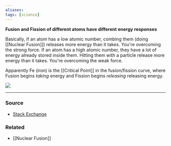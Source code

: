 ```yaml
---
aliases: 
tags: [science]
---
```

**Fusion and Fission of different atoms have different energy responses**

Basically, if an atom has a low atomic number, combing them (doing [[Nuclear Fusion]]) releases more energy than it takes. You're overcoming the strong force.
If an atom has a high atomic number, they have a lot of energy already stored inside them. Hitting them with a particle release more energy than it takes. You're overcoming the weak force.

Apparently Fe (iron) is the [[Critical Point]] in the fusion/fission curve, where Fusion begins *taking* energy and Fission begins *releasing* releasing energy.

![](https://i.stack.imgur.com/eqtOG.png)

---
### Source
- [Stack Exchange](https://physics.stackexchange.com/questions/457686/why-do-fusion-and-fission-both-release-energy)

### Related
- [[Nuclear Fusion]]
 